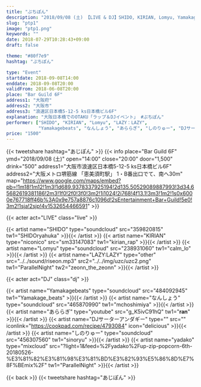 ```yaml
---
title: "ぷちぽん"
description: "2018/09/08 (土) 【LIVE & DJ】SHIDO, KIRIAN, Lomyu, Yamakagebeats, なんしょう, あららぎ and more..."
slug: "ptp1"
image: "ptp1.png"
keywords: ""
date: 2018-07-29T10:28:43+09:00
draft: false

theme: "#80f7e9"
hashtag: "ぷちぽん"

type: "Event"
startdate: 2018-09-08T14:00
enddate: 2018-09-08T20:00
validFrom: 2018-06-08T20:00
place: "Bar Guild 6F"
address1: "大阪府"
address2: "大阪市"
address3: "浪速区日本橋5-12-5 ks日本橋ビル6F"
explanation: "大阪日本橋でのOTAKU「ラップ＆DJイベント」 #ぷちぽん"
performer: ["SHIDO", "KIRIAN", "Lomyu", "LAZY：LAZY",
			"Yamakagebeats", "なんしょう", "あららぎ", "しのりゅー", "DJサーターアンダギー", "yadako"]
price: "1500"
---
```



{{< tweetshare hashtag="あじぽん" >}}
{{< info place="Bar Guild 6F" ymd="2018/09/08 (土)"
open="14:00" close="20:00" door="1,500" drink="500"
address1="大阪市浪速区日本橋5-12-5 ks日本橋ビル6F" address2="大阪メトロ堺筋線 「恵美須町駅」 1・B番出口でて、南へ30m"
map="https://www.google.com/maps/embed?pb=!1m18!1m12!1m3!1d689.9378337925194!2d135.50529089887993!3d34.65682619381186!2m3!1f0!2f0!3f0!3m2!1i1024!2i768!4f13.1!3m3!1m2!1s0x6000e767718ff46b%3A0x9e757a8876c1096d!2sEntertainment+Bar+Guild!5e0!3m2!1sja!2sjp!4v1532654466591" >}}


{{< acter act="LIVE" class="live" >}}

{{< artist name="SHIDO" type="soundcloud" src="359820815"
    tw1="SHIDOryahuka" >}}{{< /artist >}}
{{< artist name="KIRIAN" type="niconico" src="sm33147083"
    tw1="kirian_rap" >}}{{< /artist >}}
{{< artist name="Lomyu" type="soundcloud" src="238931060"
    tw1="calm_lo" >}}{{< /artist >}}
{{< artist name="LAZY:LAZY" type="other" src="../../sound/riseon.mp3" src2="../../img/uzc/uzc2.png"
    tw1="ParallelNight" tw2="zeonn_the_zeonn" >}}{{< /artist >}}


{{< acter act="DJ" class="dj" >}}

{{< artist name="Yamakagebeats" type="soundcloud" src="484092945"
    tw1="Yamakage_beats" >}}{{< /artist >}}
{{< artist name="なんしょう" type="soundcloud" src="465870990"
    tw1="mchoshimiya" >}}{{< /artist >}}
{{< artist name="あららぎ" type="youtube" src="g_K5ivC91hQ"
    tw1="__ran__" >}}{{< /artist >}}
{{< artist name="DJサーターアンダギー" type="" src="" iconlink="https://cookpad.com/recipe/4793084" icon="delicious"
     >}}{{< /artist >}}
{{< artist name="しのりゅー" type="soundcloud" src="456307560"
    tw1="sinoryu" >}}{{< /artist >}}
{{< artist name="yadako" type="mixcloud" src="?light=1&feed=%2Fyadako%2Fup-zip-popcorn-6th-20180526-%E3%81%82%E3%81%98%E3%81%BD%E3%82%93%E5%86%8D%E7%8F%BEmix%2F"
    tw1="ParallelNight" >}}{{< /artist >}}

<div></div>

{{< back >}}
{{< tweetshare hashtag="あじぽん" >}}
